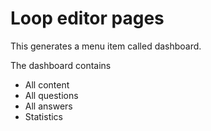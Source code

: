 # Loop editor pages

This generates a menu item called dashboard. 

The dashboard contains
* All content
* All questions
* All answers
* Statistics
